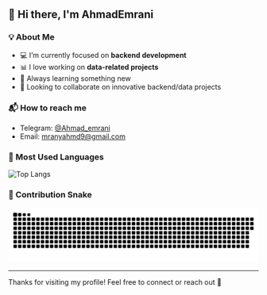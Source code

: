 ## 👋 Hi there, I'm AhmadEmrani

### 💡 About Me

* 💻 I’m currently focused on **backend development**
* 📊 I love working on **data-related projects**
* 🧠 Always learning something new 
* 🤝 Looking to collaborate on innovative backend/data projects

### 📬 How to reach me

* Telegram: [@Ahmad_emrani](https://t.me/Ahmad_emrani)
* Email: mranyahmd9@gmail.com

### 🚀 Most Used Languages

![Top Langs](https://github-readme-stats.vercel.app/api/top-langs/?username=AhmadEmrani&layout=compact&theme=tokyonight)

### 🐍 Contribution Snake

![Snake Animation](dist/github-contribution-grid-snake.svg)

---

Thanks for visiting my profile! Feel free to connect or reach out 🚀
